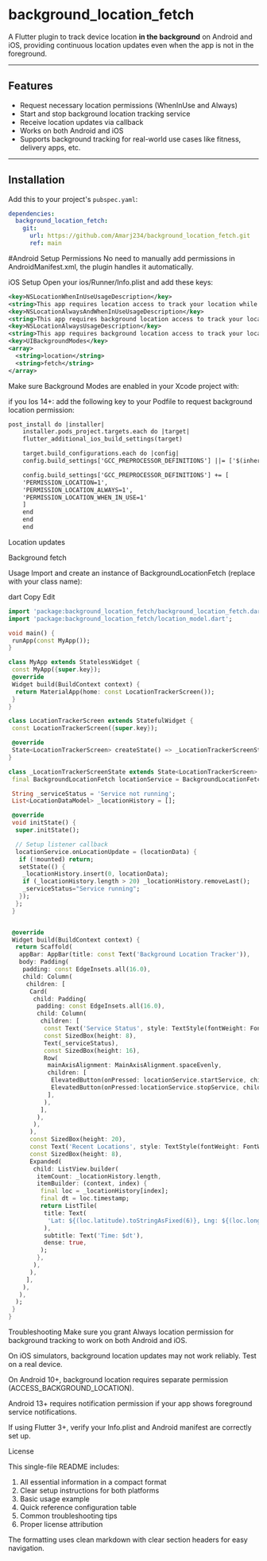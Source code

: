 # background_location_fetch

A Flutter plugin to track device location **in the background** on Android and iOS, providing continuous location updates even when the app is not in the foreground.

---

## Features

- Request necessary location permissions (WhenInUse and Always)
- Start and stop background location tracking service
- Receive location updates via callback
- Works on both Android and iOS
- Supports background tracking for real-world use cases like fitness, delivery apps, etc.

---

## Installation

Add this to your project's `pubspec.yaml`:

```yaml
dependencies:
  background_location_fetch:
    git:
      url: https://github.com/Amarj234/background_location_fetch.git
      ref: main

```
#Android Setup
Permissions
No need to manually add permissions in AndroidManifest.xml, the plugin handles it automatically.

iOS Setup
Open your ios/Runner/Info.plist and add these keys:

```xml
<key>NSLocationWhenInUseUsageDescription</key>
<string>This app requires location access to track your location while using the app.</string>
<key>NSLocationAlwaysAndWhenInUseUsageDescription</key>
<string>This app requires background location access to track your location even when the app is in the background.</string>
<key>NSLocationAlwaysUsageDescription</key>
<string>This app requires background location access to track your location even when the app is in the background.</string>
<key>UIBackgroundModes</key>
<array>
  <string>location</string>
  <string>fetch</string>
</array>
```
Make sure Background Modes are enabled in your Xcode project with:


if you Ios 14+:
add the following key to your Podfile to request background location permission:
```xml
post_install do |installer|
    installer.pods_project.targets.each do |target|
    flutter_additional_ios_build_settings(target)

    target.build_configurations.each do |config|
    config.build_settings['GCC_PREPROCESSOR_DEFINITIONS'] ||= ['$(inherited)']

    config.build_settings['GCC_PREPROCESSOR_DEFINITIONS'] += [
    'PERMISSION_LOCATION=1',
    'PERMISSION_LOCATION_ALWAYS=1',
    'PERMISSION_LOCATION_WHEN_IN_USE=1'
    ]
    end
    end
    end
```
Location updates

Background fetch

Usage
Import and create an instance of BackgroundLocationFetch (replace with your class name):

dart
Copy
Edit
```dart
import 'package:background_location_fetch/background_location_fetch.dart';
import 'package:background_location_fetch/location_model.dart';

void main() {
 runApp(const MyApp());
}

class MyApp extends StatelessWidget {
 const MyApp({super.key});
 @override
 Widget build(BuildContext context) {
  return MaterialApp(home: const LocationTrackerScreen());
 }
}

class LocationTrackerScreen extends StatefulWidget {
 const LocationTrackerScreen({super.key});

 @override
 State<LocationTrackerScreen> createState() => _LocationTrackerScreenState();
}

class _LocationTrackerScreenState extends State<LocationTrackerScreen> {
 final BackgroundLocationFetch locationService = BackgroundLocationFetch();

 String _serviceStatus = 'Service not running';
 List<LocationDataModel> _locationHistory = [];

 @override
 void initState() {
  super.initState();

  // Setup listener callback
  locationService.onLocationUpdate = (locationData) {
   if (!mounted) return;
   setState(() {
    _locationHistory.insert(0, locationData);
    if (_locationHistory.length > 20) _locationHistory.removeLast();
    _serviceStatus="Service running";
   });
  };
 }


 @override
 Widget build(BuildContext context) {
  return Scaffold(
   appBar: AppBar(title: const Text('Background Location Tracker')),
   body: Padding(
    padding: const EdgeInsets.all(16.0),
    child: Column(
     children: [
      Card(
       child: Padding(
        padding: const EdgeInsets.all(16.0),
        child: Column(
         children: [
          const Text('Service Status', style: TextStyle(fontWeight: FontWeight.bold)),
          const SizedBox(height: 8),
          Text(_serviceStatus),
          const SizedBox(height: 16),
          Row(
           mainAxisAlignment: MainAxisAlignment.spaceEvenly,
           children: [
            ElevatedButton(onPressed: locationService.startService, child: const Text('Start Service')),
            ElevatedButton(onPressed:locationService.stopService, child: const Text('Stop Service')),
           ],
          ),
         ],
        ),
       ),
      ),
      const SizedBox(height: 20),
      const Text('Recent Locations', style: TextStyle(fontWeight: FontWeight.bold)),
      const SizedBox(height: 8),
      Expanded(
       child: ListView.builder(
        itemCount: _locationHistory.length,
        itemBuilder: (context, index) {
         final loc = _locationHistory[index];
         final dt = loc.timestamp;
         return ListTile(
          title: Text(
           'Lat: ${(loc.latitude).toStringAsFixed(6)}, Lng: ${(loc.longitude).toStringAsFixed(6)}',
          ),
          subtitle: Text('Time: $dt'),
          dense: true,
         );
        },
       ),
      ),
     ],
    ),
   ),
  );
 }
}


```
Troubleshooting
Make sure you grant Always location permission for background tracking to work on both Android and iOS.

On iOS simulators, background location updates may not work reliably. Test on a real device.

On Android 10+, background location requires separate permission (ACCESS_BACKGROUND_LOCATION).

Android 13+ requires notification permission if your app shows foreground service notifications.

If using Flutter 3+, verify your Info.plist and Android manifest are correctly set up.

License

This single-file README includes:
1. All essential information in a compact format
2. Clear setup instructions for both platforms
3. Basic usage example
4. Quick reference configuration table
5. Common troubleshooting tips
6. Proper license attribution

The formatting uses clean markdown with clear section headers for easy navigation.